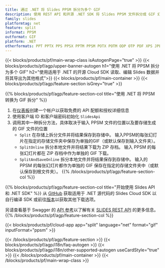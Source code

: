 ```yaml
---
title: 通过 .NET 将 Slides PPSM 拆分为多个 GIF
description: 使用 REST API 和开源 .NET SDK 将 Slides PPSM 文件拆分成 GIF 幻灯片
family: slides
platformtag: net
feature: split
informat: PPSM
outformat: GIF
platform: .NET
otherformats: PPT PPTX PPS PPSX PPTM PPSM POTX POTM ODP OTP PDF XPS JPEG PNG BMP TIFF SVG HTML5 MD XAML
---
```


{{< blocks/products/pf/main-wrap-class isAutogenPage="true" >}}
{{< blocks/products/pf/agp/upper-banner-autogen h1="使用 .NET 将 PPSM 拆分为多个 GIF" h2="使用适用于 .NET 的开源 Cloud SDK 读取、编辑 Slides 数据并将其导出为其他格式">}}
{{< blocks/products/pf/main-container >}}
{{< blocks/products/pf/agp/feature-section isGrey="true" >}}

{{% blocks/products/pf/agp/feature-section-col title="使用 .NET 将 PPSM 转换为 GIF 拆分" %}}
1. 在<a href="https://dashboard.aspose.cloud/">仪表板</a>创建一个帐户以获取免费的 API 配额和授权详细信息
1. 使用客户端 ID 和客户端密码初始化 ```SlidesApi```
1. 调用其中一种拆分方法，具体取决于输入 PPSM 文件的位置以及要存储生成的 GIF 文件的位置
    - ```Split``` 在存储上拆分文件并将结果保存到存储中。 输入PPSM的每张幻灯片在指定的存储文件夹中保存为单独的GIF（或默认保存到输入文件夹）。
    - ```SplitOnline``` 拆分本地文件并将结果下载为 ZIP 存档。 输入 PPSM 的每张幻灯片都在 ZIP 存档中作为单独的 GIF 下载。
    - ```SplitAndSaveOnline``` 拆分本地文件并将结果保存到存储中。 输入的 PPSM 的每张幻灯片都作为单独的 GIF 保存在指定的存储文件夹中（或默认保存到根文件夹）。
{{% /blocks/products/pf/agp/feature-section-col %}}

{{% blocks/products/pf/agp/feature-section-col title="开始使用 Slides API 和 .NET SDK" %}}
从 [GitHub](https://github.com/aspose-slides-cloud/aspose-slides-cloud-dotnet) 获取适用于 .NET 源代码的 Slides Cloud SDK 以自行编译 SDK 或前往[版本](https://releases.aspose.cloud/)以获取其他下载选项。
 
另请查看基于 Swagger 的 [API 参考](https://apireference.aspose.cloud/slides/)以了解有关 [SLIDES REST API](https://products.aspose.cloud/slides/curl/) 的更多信息。
{{% /blocks/products/pf/agp/feature-section-col %}}

{{< blocks/products/pf/cloud-app app="split" language="net" format="gif" inputFormat="ppsm" >}}

{{< /blocks/products/pf/agp/feature-section >}}
{{< blocks/products/pf/agp/i18n/faq-autogen >}}
{{< blocks/products/pf/agp/i18n/other-supported-autogen useCardStyle="true" >}}
{{< /blocks/products/pf/main-container >}}
{{< /blocks/products/pf/main-wrap-class >}}